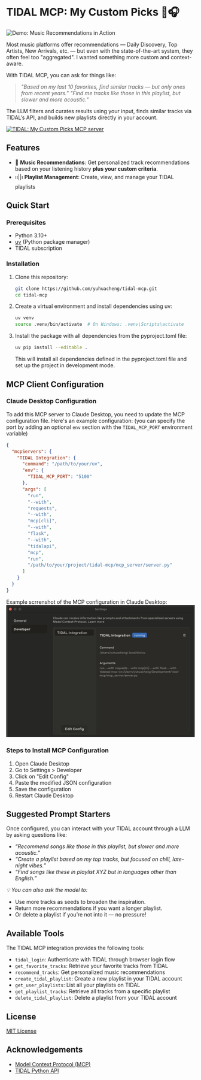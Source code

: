 # TIDAL MCP: My Custom Picks 🌟🎧

![Demo: Music Recommendations in Action](./assets/tidal_mcp_demo.gif)

Most music platforms offer recommendations — Daily Discovery, Top Artists, New Arrivals, etc. — but even with the state-of-the-art system, they often feel too "aggregated". I wanted something more custom and context-aware.

With TIDAL MCP, you can ask for things like:
> *"Based on my last 10 favorites, find similar tracks — but only ones from recent years."*
> *"Find me tracks like those in this playlist, but slower and more acoustic."*

The LLM filters and curates results using your input, finds similar tracks via TIDAL’s API, and builds new playlists directly in your account.

<a href="https://glama.ai/mcp/servers/@yuhuacheng/tidal-mcp">
  <img width="400" height="200" src="https://glama.ai/mcp/servers/@yuhuacheng/tidal-mcp/badge" alt="TIDAL: My Custom Picks MCP server" />
</a>

## Features

- 🌟 **Music Recommendations**: Get personalized track recommendations based on your listening history **plus your custom criteria**.
- ၊၊||၊ **Playlist Management**: Create, view, and manage your TIDAL playlists

## Quick Start

### Prerequisites

- Python 3.10+
- [uv](https://github.com/astral-sh/uv) (Python package manager)
- TIDAL subscription

### Installation

1. Clone this repository:
   ```bash
   git clone https://github.com/yuhuacheng/tidal-mcp.git
   cd tidal-mcp
   ```

2. Create a virtual environment and install dependencies using uv:
   ```bash
   uv venv
   source .venv/bin/activate  # On Windows: .venv\Scripts\activate
   ```

3. Install the package with all dependencies from the pyproject.toml file:
   ```bash
   uv pip install --editable .
   ```

   This will install all dependencies defined in the pyproject.toml file and set up the project in development mode.


## MCP Client Configuration

### Claude Desktop Configuration

To add this MCP server to Claude Desktop, you need to update the MCP configuration file. Here's an example configuration:
(you can specify the port by adding an optional `env` section with the `TIDAL_MCP_PORT` environment variable)

```json
{
  "mcpServers": {
    "TIDAL Integration": {
      "command": "/path/to/your/uv",
      "env": {
        "TIDAL_MCP_PORT": "5100"
      },
      "args": [
        "run",
        "--with",
        "requests",
        "--with",
        "mcp[cli]",
        "--with",
        "flask",
        "--with",
        "tidalapi",
        "mcp",
        "run",
        "/path/to/your/project/tidal-mcp/mcp_server/server.py"
      ]
    }
  }
}
```

Example scrrenshot of the MCP configuration in Claude Desktop:
![Claude MCP Configuration](./assets/claude_desktop_config.png)

### Steps to Install MCP Configuration

1. Open Claude Desktop
2. Go to Settings > Developer
3. Click on "Edit Config"
4. Paste the modified JSON configuration
5. Save the configuration
6. Restart Claude Desktop

## Suggested Prompt Starters
Once configured, you can interact with your TIDAL account through a LLM by asking questions like:

- *“Recommend songs like those in this playlist, but slower and more acoustic.”*
- *“Create a playlist based on my top tracks, but focused on chill, late-night vibes.”*
- *“Find songs like these in playlist XYZ but in languages other than English.”*

*💡 You can also ask the model to:*
- Use more tracks as seeds to broaden the inspiration.
- Return more recommendations if you want a longer playlist.
- Or delete a playlist if you’re not into it — no pressure!

## Available Tools

The TIDAL MCP integration provides the following tools:

- `tidal_login`: Authenticate with TIDAL through browser login flow
- `get_favorite_tracks`: Retrieve your favorite tracks from TIDAL
- `recommend_tracks`: Get personalized music recommendations
- `create_tidal_playlist`: Create a new playlist in your TIDAL account
- `get_user_playlists`: List all your playlists on TIDAL
- `get_playlist_tracks`: Retrieve all tracks from a specific playlist
- `delete_tidal_playlist`: Delete a playlist from your TIDAL account

## License

[MIT License](LICENSE)

## Acknowledgements

- [Model Context Protocol (MCP)](https://github.com/modelcontextprotocol/python-sdk)
- [TIDAL Python API](https://github.com/tamland/python-tidal)